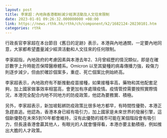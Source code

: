 ```yaml
---
layout: post
title: 李家超：內地與香港都盼減少經濟活動及人文往來限制
date: 2023-01-01 09:26:32.000000000 +08:00
link: https://news.rthk.hk/rthk/ch/component/k2/1682124-20230101.htm
categories: rthk
---
```


行政長官李家超在本台節目《舊日的足跡》表示，本港與內地通關，一定要內地同意，大家都希望盡量減少經濟活動和人文往來的任何限制。

李家超指，內地政府的考慮因素與本港去年2、3月曾經歷的情況類似，即是在確診數字上升時能否保障醫療體系。Omicron 以至其變種的病毒傳播力強，殺傷力則逐步減少，但由於確診個案多，重症、死亡個案比例始終高。

李家超表示，內地政府有不斷推動疫苗接種，如果接種率高，藥物和其他配套足夠，加上國家做事效率相當高，會更加有序處理疫情。疫情管控需要按照實際情況，本港完全配合内地不同地方的防疫政策，他認為要務實、積極。

另外，李家超表示，新加坡鬆綁防疫政策比很多地方都早，有時間性優勢，本港正急趕直追。他認為，香港本身已經有吸引力，加上國家是未來世界的發展引擎，這個新優勢在未來5到10年都會維持，沒有此優勢的城市可能在某個階段會有吸引力，但長遠香港會贏其他人，有眼光的人就會懂得看，本港亦要主動積極，例如推出大膽的人才政策。
